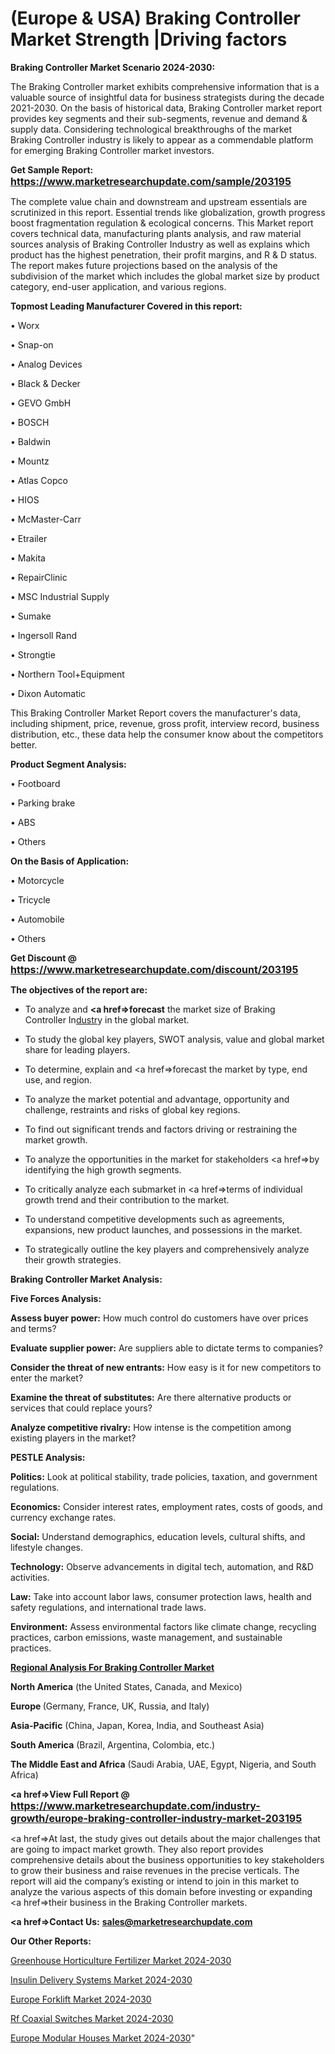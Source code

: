 # (Europe & USA) Braking Controller Market Strength |Driving factors

<strong>Braking Controller Market Scenario 2024-2030:</strong>

The Braking Controller market exhibits comprehensive information that is a valuable source of insightful data for business strategists during the decade 2021-2030. On the basis of historical data, Braking Controller market report provides key segments and their sub-segments, revenue and demand &amp; supply data. Considering technological breakthroughs of the market Braking Controller industry is likely to appear as a commendable platform for emerging Braking Controller market investors.

<strong>Get Sample Report: <a href=https://www.marketresearchupdate.com/sample/203195><font size=3 color=#0000ff>https://www.marketresearchupdate.com/sample/203195</font></a></strong>

The complete value chain and downstream and upstream essentials are scrutinized in this report. Essential trends like globalization, growth progress boost fragmentation regulation &amp; ecological concerns. This Market report covers technical data, manufacturing plants analysis, and raw material sources analysis of Braking Controller Industry as well as explains which product has the highest penetration, their profit margins, and R & D status. The report makes future projections based on the analysis of the subdivision of the market which includes the global market size by product category, end-user application, and various regions.

<strong>Topmost Leading Manufacturer Covered in this report:</strong>

• Worx

• Snap-on

• Analog Devices

• Black & Decker

• GEVO GmbH

• BOSCH

• Baldwin

• Mountz

• Atlas Copco

• HIOS

• McMaster-Carr

• Etrailer

• Makita

• RepairClinic

• MSC Industrial Supply

• Sumake

• Ingersoll Rand

• Strongtie

• Northern Tool+Equipment

• Dixon Automatic

This Braking Controller Market Report covers the manufacturer's data, including shipment, price, revenue, gross profit, interview record, business distribution, etc., these data help the consumer know about the competitors better.

<strong>Product Segment Analysis: </strong>

• Footboard

• Parking brake

• ABS

• Others

<strong>On the Basis of Application:</strong>

• Motorcycle

• Tricycle

• Automobile

• Others

<strong>Get Discount @ <a href=https://www.marketresearchupdate.com/discount/203195><font size=3 color=#0000ff>https://www.marketresearchupdate.com/discount/203195</font></a></strong>

<strong><b>The objectives of the report are:</b></strong>

- To analyze and <strong><a href=><strong>forecast</strong></a></strong> the market size of Braking Controller In<a href=ASDF991299>dustr</a>y in the global market.

- To study the global key players, SWOT analysis, value and global market share for leading players.

- To determine, explain and <a href=>forecast</a> the market by type, end use, and region.

- To analyze the market potential and advantage, opportunity and challenge, restraints and risks of global key regions.

- To find out significant trends and factors driving or restraining the market growth.

- To analyze the opportunities in the market for stakeholders <a href=>by</a> identifying the high growth segments.

- To critically analyze each submarket in <a href=>terms</a> of individual growth trend and their contribution to the market.

- To understand competitive developments such as agreements, expansions, new product launches, and possessions in the market.

- To strategically outline the key players and comprehensively analyze their growth strategies.

<strong>Braking Controller Market Analysis:</strong>

<strong>Five Forces Analysis:</strong>

<strong>Assess buyer power:</strong> How much control do customers have over prices and terms?

<strong>Evaluate supplier power:</strong> Are suppliers able to dictate terms to companies?

<strong>Consider the threat of new entrants:</strong> How easy is it for new competitors to enter the market?

<strong>Examine the threat of substitutes:</strong> Are there alternative products or services that could replace yours?

<strong>Analyze competitive rivalry:</strong> How intense is the competition among existing players in the market?

<strong>PESTLE Analysis:</strong>

<strong>Politics:</strong> Look at political stability, trade policies, taxation, and government regulations.

<strong>Economics:</strong> Consider interest rates, employment rates, costs of goods, and currency exchange rates.

<strong>Social:</strong> Understand demographics, education levels, cultural shifts, and lifestyle changes.

<strong>Technology:</strong> Observe advancements in digital tech, automation, and R&D activities.

<strong>Law:</strong> Take into account labor laws, consumer protection laws, health and safety regulations, and international trade laws.

<strong>Environment:</strong> Assess environmental factors like climate change, recycling practices, carbon emissions, waste management, and sustainable practices.

<strong><u><b>Regional Analysis For Braking Controller Market</b></u></strong>

<strong><b>North America</b></strong> (the United States, Canada, and Mexico)

<strong><b>Europe </b></strong>(Germany, France, UK, Russia, and Italy)

<strong><b>Asia-Pacific</b></strong> (China, Japan, Korea, India, and Southeast Asia)

<strong><b>South America</b></strong> (Brazil, Argentina, Colombia, etc.)

<strong><b>The Middle East and Africa</b></strong> (Saudi Arabia, UAE, Egypt, Nigeria, and South Africa)

<strong><a href=>View Full Report</a> @ <a href=https://www.marketresearchupdate.com/industry-growth/europe-braking-controller-industry-market-203195><font size=3 color=#0000ff>https://www.marketresearchupdate.com/industry-growth/europe-braking-controller-industry-market-203195</font></a></strong>

<a href=>At last,</a> the study gives out details about the major challenges that are going to impact market growth. They also report provides comprehensive details about the business opportunities to key stakeholders to grow their business and raise revenues in the precise verticals. The report will aid the company’s existing or intend to join in this market to analyze the various aspects of this domain before investing or expanding <a href=>their</a> business in the Braking Controller markets.

<strong><a href=>Contact Us:</a></strong>
<strong>sales@marketresearchupdate.com</strong>

<strong>Our Other Reports:</strong>

<a href=https://www.linkedin.com/pulse/greenhouse-horticulture-fertilizer-market-current>Greenhouse Horticulture Fertilizer Market 2024-2030</a>

<a href=https://www.linkedin.com/pulse/insulin-delivery-systems-market-outlooks-2023>Insulin Delivery Systems Market 2024-2030</a>

<a href=https://www.linkedin.com/pulse/europe-forklift-market-size-growth-set-surge>Europe Forklift Market 2024-2030</a>

<a href=https://www.linkedin.com/pulse/rf-coaxial-switches-market-statistics-esxtf/>Rf Coaxial Switches Market 2024-2030</a>

<a href=https://www.linkedin.com/pulse/europe-modular-houses-market-research-hh6hf/>Europe Modular Houses Market 2024-2030</a>"


